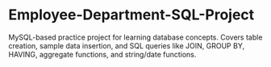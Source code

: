 # Employee-Department-SQL-Project
MySQL-based practice project for learning database concepts. Covers table creation, sample data insertion, and SQL queries like JOIN, GROUP BY, HAVING, aggregate functions, and string/date functions.
